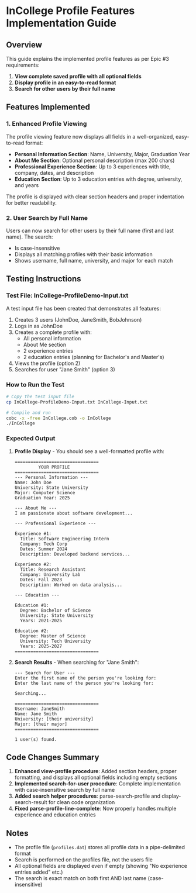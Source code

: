 # InCollege Profile Features Implementation Guide

## Overview
This guide explains the implemented profile features as per Epic #3 requirements:

1. **View complete saved profile with all optional fields**
2. **Display profile in an easy-to-read format**
3. **Search for other users by their full name**

## Features Implemented

### 1. Enhanced Profile Viewing
The profile viewing feature now displays all fields in a well-organized, easy-to-read format:

- **Personal Information Section**: Name, University, Major, Graduation Year
- **About Me Section**: Optional personal description (max 200 chars)
- **Professional Experience Section**: Up to 3 experiences with title, company, dates, and description
- **Education Section**: Up to 3 education entries with degree, university, and years

The profile is displayed with clear section headers and proper indentation for better readability.

### 2. User Search by Full Name
Users can now search for other users by their full name (first and last name). The search:
- Is case-insensitive
- Displays all matching profiles with their basic information
- Shows username, full name, university, and major for each match

## Testing Instructions

### Test File: InCollege-ProfileDemo-Input.txt
A test input file has been created that demonstrates all features:

1. Creates 3 users (JohnDoe, JaneSmith, BobJohnson)
2. Logs in as JohnDoe
3. Creates a complete profile with:
   - All personal information
   - About Me section
   - 2 experience entries
   - 2 education entries (planning for Bachelor's and Master's)
4. Views the profile (option 2)
5. Searches for user "Jane Smith" (option 3)

### How to Run the Test

```bash
# Copy the test input file
cp InCollege-ProfileDemo-Input.txt InCollege-Input.txt

# Compile and run
cobc -x -free InCollege.cob -o InCollege
./InCollege
```

### Expected Output

1. **Profile Display** - You should see a well-formatted profile with:
   ```
   ================================
            YOUR PROFILE           
   ================================
   --- Personal Information ---
   Name: John Doe
   University: State University
   Major: Computer Science
   Graduation Year: 2025
   
   --- About Me ---
   I am passionate about software development...
   
   --- Professional Experience ---
   
   Experience #1:
     Title: Software Engineering Intern
     Company: Tech Corp
     Dates: Summer 2024
     Description: Developed backend services...
   
   Experience #2:
     Title: Research Assistant
     Company: University Lab
     Dates: Fall 2023
     Description: Worked on data analysis...
   
   --- Education ---
   
   Education #1:
     Degree: Bachelor of Science
     University: State University
     Years: 2021-2025
   
   Education #2:
     Degree: Master of Science
     University: Tech University
     Years: 2025-2027
   ================================
   ```

2. **Search Results** - When searching for "Jane Smith":
   ```
   --- Search for User ---
   Enter the first name of the person you're looking for:
   Enter the last name of the person you're looking for:
   
   Searching...
   
   ================================
   Username: JaneSmith
   Name: Jane Smith
   University: [their university]
   Major: [their major]
   ================================
   
   1 user(s) found.
   ```

## Code Changes Summary

1. **Enhanced view-profile procedure**: Added section headers, proper formatting, and displays all optional fields including empty sections
2. **Implemented search-for-user procedure**: Complete implementation with case-insensitive search by full name
3. **Added search helper procedures**: parse-search-profile and display-search-result for clean code organization
4. **Fixed parse-profile-line-complete**: Now properly handles multiple experience and education entries

## Notes

- The profile file (`profiles.dat`) stores all profile data in a pipe-delimited format
- Search is performed on the profiles file, not the users file
- All optional fields are displayed even if empty (showing "No experience entries added" etc.)
- The search is exact match on both first AND last name (case-insensitive)
